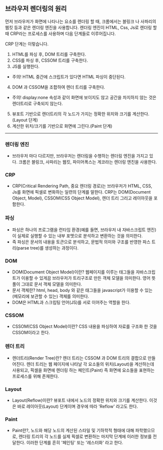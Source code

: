 ## 브라우저 렌더링의 원리

먼저 브라우저가 화면에 나타나는 요소를 렌더링 할 때, 크롬에서는 블링크 나 사파리의 웹킷 등과 같은 렌더링 엔진을 사용합니다.
렌더링 엔진이 HTML, Css, Js로 렌더링 할 때 CRP라는 프로세스를 사용하며 다음 단계들로 이루어집니다.

CRP 단계는 이렇습니다.

1. HTML를 파싱 후, DOM 트리를 구축한다.
2. CSS를 파싱 후, CSSOM 트리를 구축한다.
3. JS를 실행한다.

- 주의! HTML 중간에 스크립트가 있다면 HTML 파싱이 중단된다.

4. DOM 과 CSSOM을 조합하여 렌더 트리를 구축한다.

- 주의! display:none 속성과 같이 화면에 보이지도 않고 공간을 차지하지 않는 것은 렌더트리로 구축되지 않는다.

5. 뷰포트 기반으로 렌더트리의 각 노드가 가지는 정확한 위치와 크기를 계산한다.(Layout 단계)
6. 계산한 위치/크기를 기반으로 화면에 그린다.(Paint 단계)

<hr/>

### 렌더링 엔진

- 브라우저 마다 다르지만, 브라우저는 렌더링을 수행하는 렌더링 엔진을 가지고 있다. 크롬은 블링크, 사파리는 웹킷, 파이어폭스는 게코라는 렌더링 엔진을 사용한다.

### CRP

- CRP(Critical Rendering Path, 중요 렌더링 경로)는 브라우저가 HTML, CSS, Js를 화면에 픽셀로 변화하는 일련의 단계를 말한다.
  CRP는 DOM(Document Object, Model), CSSOM(CSS Object Model), 렌더 트리 그리고 레이아웃을 포함한다.

### 파싱

- 파싱은 하나의 프로그램을 런타임 환경(예를 들면, 브라우저 내 자바스크립트 엔진)이 실제로 실행할 수 있는 내부 포멧으로 분석하고 변환하는 것을 의미한다.
- 즉 파싱은 문서의 내용을 토큰으로 분석하고, 문법적 의미와 구조를 반영한 파스 트리(parse tree)를 생성하는 과정이다.

### DOM

- DOM(Document Object Model)이란? 웹페이지를 이루는 태그들을 자바스크립트가 이용할 수 있게끔 브라우저가 트리구조로 만든 객체 모델을 의미한다.
  영어 뜻풀이 그대로 문서 객체 모델을 의미한다.
- 문서 객체란? html, head, body 와 같은 태그들을 javascript가 이용할 수 있는 (메모리에 보관할 수 있는) 객체를 의미한다.
- DOM은 HTML과 스크립팅 언어(JS)를 서로 이어주는 역할을 한다.

### CSSOM

- CSSOM(CSS Object Model)이란? CSS 내용을 파싱하여 자료를 구조화 한 것을 CSSOM이라고 한다.

### 렌더 트리

- 렌더트리(Render Tree)란? 렌더 트리는 CSSOM 과 DOM 트리의 결합으로 만들어진다. 렌더 트리는 웹 페이지에 나타날 각 요소들의 위치(Layout)을 계산하는데 사용되고, 픽셀을 화면에 렌더링 하는 페인트(Paint) 즉 화면에 요소들을 표현하는 프로세스를 위해 존재한다.

### Layout

- Layout(Reflow)이란? 뷰포트 내에서 노드의 정확한 위치와 크기를 계산한다. 이것은 바로 레이아웃(Layout) 단계이며 경우에 따라 'Reflow' 라고도 한다.

### Paint

- Paint란?, 노드와 해당 노드의 계산된 스타일 및 기하학적 형태에 대해 파학했으므로, 렌더링 트리의 각 노드를 실제 픽셀로 변환하는 마지막 단계에 이러한 정보를 전달한다. 이러한 단계를 흔히 '페인팅' 또는 '레스터화' 라고 한다.
